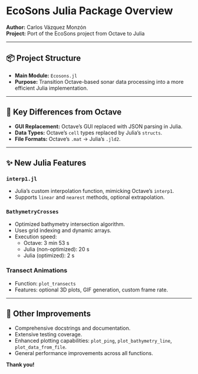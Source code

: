 
# EcoSons Julia Package Overview

**Author:** Carlos Vázquez Monzón  
**Project:** Port of the EcoSons project from Octave to Julia

---

## 📦 Project Structure

- **Main Module:** `Ecosons.jl`  
- **Purpose:** Transition Octave-based sonar data processing into a more efficient Julia implementation.

---

## 🔄 Key Differences from Octave

- **GUI Replacement:** Octave’s GUI replaced with JSON parsing in Julia.
- **Data Types:** Octave’s `cell` types replaced by Julia’s `structs`.
- **File Formats:** Octave’s `.mat` → Julia’s `.jld2`.

---

## ✨ New Julia Features

### `interp1.jl`
- Julia’s custom interpolation function, mimicking Octave’s `interp1`.
- Supports `linear` and `nearest` methods, optional extrapolation.

### `BathymetryCrosses`
- Optimized bathymetry intersection algorithm.
- Uses grid indexing and dynamic arrays.
- Execution speed:  
  - Octave: 3 min 53 s  
  - Julia (non-optimized): 20 s  
  - Julia (optimized): 2 s  

### Transect Animations
- Function: `plot_transects`
- Features: optional 3D plots, GIF generation, custom frame rate.

---

## 🧪 Other Improvements

- Comprehensive docstrings and documentation.
- Extensive testing coverage.
- Enhanced plotting capabilities: `plot_ping`, `plot_bathymetry_line`, `plot_data_from_file`.
- General performance improvements across all functions.



**Thank you!**
